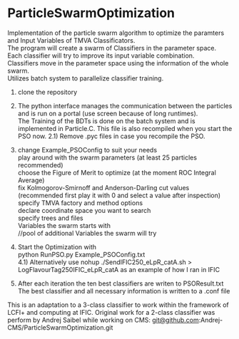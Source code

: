 # ParticleSwarmOptimization

Implementation of the particle swarm algorithm to optimize the paramters and Input Variables of TMVA Classificators.  
The program will create a swarm of Classifiers in the parameter space.  
Each classifier will try to improve its input variable combination.  
Classifiers move in the parameter space using the information of the whole swarm.  
Utilizes batch system to parallelize classifier training.  


1) clone the repository  

2) The python interface manages the communication between the particles and is run on a portal (use screen because of long    runtimes).  
The Training of the BDTs is done on the batch system and is implemented in Particle.C. This file is also recompiled when you start the PSO now.
    2.1) Remove .pyc files in case you recompile the PSO.

3) change Example_PSOConfig to suit your needs  
     play around with the swarm parameters (at least 25 particles recommended)  
     choose the Figure of Merit to optimize (at the moment ROC Integral Average)  
     fix Kolmogorov-Smirnoff and Anderson-Darling cut values (recommended first play it with 0 and select a value after inspection) 
     specify TMVA factory and method options  
     declare coordinate space you want to search  
     specify trees and files   
     Variables the swarm starts with   
     //pool of additional Variables the swarm will try  
    
4) Start the Optimization with  
    python RunPSO.py Example_PSOConfig.txt  
    4.1) Alternatively use 
    nohup ./SendIFIC250_eLpR_catA.sh > LogFlavourTag250IFIC_eLpR_catA 
    as an example of how I ran in IFIC
    
5) After each iteration the ten best classifiers are writen to PSOResult.txt  
   The best classifier and all necessary information is written to a .conf file 
  
  
This is an adaptation to a 3-class classifier to work within the framework of LCFI+ and computing at IFIC. Original work for a 2-class classifier was perform by Andrej Saibel while working on CMS: git@github.com:Andrej-CMS/ParticleSwarmOptimization.git
   
   
